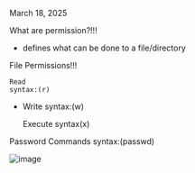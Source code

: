 March 18, 2025

What are permission?!!!
  -  defines what can be done to a file/directory

    

File Permissions!!!
    
     
    Read
    syntax:(r)

    
  - Write
    syntax:(w)


    Execute
    syntax(x)
    

Password Commands
  syntax:(passwd)


![image](https://github.com/user-attachments/assets/096a6c10-7ead-4e6f-abb8-b1a4d4b796f1)

